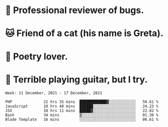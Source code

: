 # 🐛 Professional reviewer of bugs.
# 🐱 Friend of a cat (his name is Greta).
# 📜 Poetry lover.
# 🎸 Terrible playing guitar, but I try.

<!--START_SECTION:waka-->
```text
Week: 11 December, 2021 - 17 December, 2021

PHP              22 hrs 35 mins  ████████████▓░░░░░░░░░░░░   50.61 % 
JavaScript       10 hrs 48 mins  ██████░░░░░░░░░░░░░░░░░░░   24.23 % 
JSX              10 hrs 11 mins  █████▓░░░░░░░░░░░░░░░░░░░   22.82 % 
Bash             34 mins         ▒░░░░░░░░░░░░░░░░░░░░░░░░   01.30 % 
Blade Template   16 mins         ░░░░░░░░░░░░░░░░░░░░░░░░░   00.61 % 
```
<!--END_SECTION:waka-->
